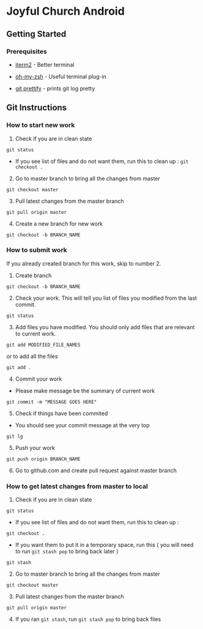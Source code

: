 # Joyful Church Android

## Getting Started

### Prerequisites


* [iterm2](https://www.iterm2.com/) - Better terminal

* [oh-my-zsh](https://github.com/robbyrussell/oh-my-zsh) - Useful terminal plug-in

* [git prettify](https://coderwall.com/p/euwpig/a-better-git-log) - prints git log pretty


## Git Instructions

### How to start new work

1. Check if you are in clean state
```
git status
```

* If you see list of files and do not want them, run this to clean up : `git checkout .`


2. Go to master branch to bring all the changes from master
```
git checkout master
```


3. Pull latest changes from the master branch
```
git pull origin master
```


4. Create a new branch for new work
```
git checkout -b BRANCH_NAME
```


### How to submit work

If you already created branch for this work, skip to number 2.

1. Create branch
```
git checkout -b BRANCH_NAME
```

2. Check your work. This will tell you list of files you modified from the last commit.
```
git status
```

3. Add files you have modified. You should only add files that are relevant to current work. 
```
git add MODIFIED_FILE_NAMES
```

or to add all the files
```
git add .
```


4. Commit your work 
* Please make message be the summary of current work
```
git commit -m "MESSAGE GOES HERE"
``` 


5. Check if things have been commited
* You should see your commit message at the very top
```
git lg
```

5. Push your work
```
git push origin BRANCH_NAME
```

6. Go to github.com and create pull request against master branch


### How to get latest changes from master to local

1. Check if you are in clean state
```
git status
```

* If you see list of files and do not want them, run this to clean up : 
```
git checkout .
```

* If you want them to put it in a temporary space, run this ( you will need to run `git stash pop` to bring back later )
```
git stash
``` 


2. Go to master branch to bring all the changes from master
```
git checkout master
```

3. Pull latest changes from the master branch
```
git pull origin master
```

4. If you ran `git stash`, run `git stash pop` to bring back files

